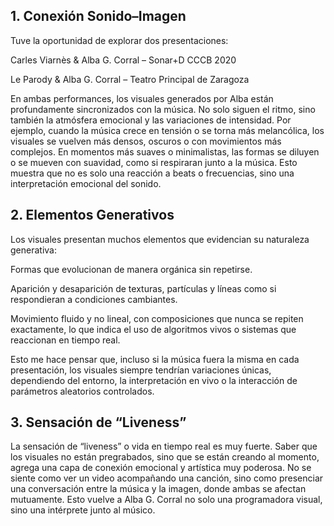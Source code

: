 ## 1.  Conexión Sonido–Imagen
Tuve la oportunidad de explorar dos presentaciones:

Carles Viarnès & Alba G. Corral – Sonar+D CCCB 2020

Le Parody & Alba G. Corral – Teatro Principal de Zaragoza

En ambas performances, los visuales generados por Alba están profundamente sincronizados con la música. No solo siguen el ritmo, sino también la atmósfera emocional y las variaciones de intensidad. Por ejemplo, cuando la música crece en tensión o se torna más melancólica, los visuales se vuelven más densos, oscuros o con movimientos más complejos. En momentos más suaves o minimalistas, las formas se diluyen o se mueven con suavidad, como si respiraran junto a la música. Esto muestra que no es solo una reacción a beats o frecuencias, sino una interpretación emocional del sonido.

## 2.  Elementos Generativos
Los visuales presentan muchos elementos que evidencian su naturaleza generativa:

Formas que evolucionan de manera orgánica sin repetirse.

Aparición y desaparición de texturas, partículas y líneas como si respondieran a condiciones cambiantes.

Movimiento fluido y no lineal, con composiciones que nunca se repiten exactamente, lo que indica el uso de algoritmos vivos o sistemas que reaccionan en tiempo real.

Esto me hace pensar que, incluso si la música fuera la misma en cada presentación, los visuales siempre tendrían variaciones únicas, dependiendo del entorno, la interpretación en vivo o la interacción de parámetros aleatorios controlados.

## 3.  Sensación de “Liveness”
La sensación de “liveness” o vida en tiempo real es muy fuerte. Saber que los visuales no están pregrabados, sino que se están creando al momento, agrega una capa de conexión emocional y artística muy poderosa. No se siente como ver un video acompañando una canción, sino como presenciar una conversación entre la música y la imagen, donde ambas se afectan mutuamente. Esto vuelve a Alba G. Corral no solo una programadora visual, sino una intérprete junto al músico.



